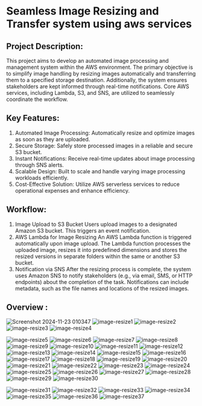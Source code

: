 # Seamless Image Resizing and Transfer system using aws services 

## Project Description:
This project aims to develop an automated image processing and management system within the AWS environment. The primary objective is to simplify image handling by resizing images automatically and transferring them to a specified storage destination. Additionally, the system ensures stakeholders are kept informed through real-time notifications. Core AWS services, including Lambda, S3, and SNS, are utilized to seamlessly coordinate the workflow.

## Key Features:
1. Automated Image Processing: Automatically resize and optimize images as soon as they are uploaded.
2. Secure Storage: Safely store processed images in a reliable and secure S3 bucket.
3. Instant Notifications: Receive real-time updates about image processing through SNS alerts.
4. Scalable Design: Built to scale and handle varying image processing workloads efficiently.
5. Cost-Effective Solution: Utilize AWS serverless services to reduce operational expenses and enhance efficiency.

## Workflow:
1. Image Upload to S3 Bucket Users upload images to a designated Amazon S3 bucket. This triggers an event notification.
2. AWS Lambda for Image Resizing An AWS Lambda function is triggered automatically upon image upload. The Lambda function processes the uploaded image, resizes it into predefined dimensions and stores the resized versions in separate folders within the same or another S3 bucket.
3. Notification via SNS After the resizing process is complete, the system uses Amazon SNS to notify stakeholders (e.g., via email, SMS, or HTTP endpoints) about the completion of the task. Notifications can include metadata, such as the file names and locations of the resized images.

## Overview :
![Screenshot 2024-11-23 010347](https://github.com/user-attachments/assets/ef4c93d3-d405-410c-88b8-d7c0fd5d186b)
![image-resize1](https://github.com/user-attachments/assets/7ae72012-94b4-456d-a96f-5a9a4bbbce9f)
![image-resize2](https://github.com/user-attachments/assets/642e5ad7-32d2-4b7e-982a-5458f7ef0a02)
![image-resize3](https://github.com/user-attachments/assets/6f6d3efc-793a-4f4c-ada0-53c01e1cf000)
![image-resize4](https://github.com/user-attachments/assets/7f11901c-3c5d-4de8-960b-5de8f514f0d5)

![image-resize5](https://github.com/user-attachments/assets/f1378fee-ca0f-4b19-9781-e5883b50e501)
![image-resize6](https://github.com/user-attachments/assets/3c9f7620-6f88-4468-b28a-704990e89d22)
![image-resize7](https://github.com/user-attachments/assets/e3b5282c-02da-41cd-901d-af8f7c86386f)
![image-resize8](https://github.com/user-attachments/assets/9bec1563-e188-4e43-97e1-09a967cb145e)
![image-resize9](https://github.com/user-attachments/assets/f60a8693-c0c9-40a3-bd97-3260d519c4b5)
![image-resize10](https://github.com/user-attachments/assets/c68bae12-22ea-4e80-a443-667906806841)
![image-resize11](https://github.com/user-attachments/assets/221ea8a4-2cf2-4cc2-af3f-53ed92797315)
![image-resize12](https://github.com/user-attachments/assets/4d22748b-401e-4a55-820f-064259405454)
![image-resize13](https://github.com/user-attachments/assets/f6eb8686-91ed-4880-a9e6-7fed7815043f)
![image-resize14](https://github.com/user-attachments/assets/0c3c6182-32d0-4ca9-9b54-dbc4edf5dbec)
![image-resize15](https://github.com/user-attachments/assets/2434ea97-e992-4dc8-9d79-81a40fcc0aef)
![image-resize16](https://github.com/user-attachments/assets/8e87d29a-c65b-4439-a1fa-c668899dea77)
![image-resize17](https://github.com/user-attachments/assets/2d5a13ac-c433-4b61-bb55-d694c7d68ba9)
![image-resize18](https://github.com/user-attachments/assets/3aada9a3-6a84-4ffd-9010-69537dc5ed76)
![image-resize19](https://github.com/user-attachments/assets/37161aac-994d-427f-afe4-91c8fa9d9060)
![image-resize20](https://github.com/user-attachments/assets/e444850e-c527-43d2-95a9-23d4321ec1da)
![image-resize21](https://github.com/user-attachments/assets/c6daaa32-2bbe-4b20-9710-1202e3427f72)
![image-resize22](https://github.com/user-attachments/assets/41add17c-4f92-4f98-8a63-af576d30396a)
![image-resize23](https://github.com/user-attachments/assets/a6f24901-9777-40e6-b2e0-acbdceb59a7d)
![image-resize24](https://github.com/user-attachments/assets/c724a7e5-90c2-4dd6-80e5-a1a6c023fe42)
![image-resize25](https://github.com/user-attachments/assets/96c5153b-a8ef-4646-a8e5-246cd883089c)
![image-resize26](https://github.com/user-attachments/assets/41cd3327-5043-442b-a782-b9b04cd4aa80)
![image-resize27](https://github.com/user-attachments/assets/78a49089-e7c7-4d89-b7cc-30d51c1f2ed7)
![image-resize28](https://github.com/user-attachments/assets/a0931a16-24d6-465f-94f1-d7e9fcfb4131)
![image-resize29](https://github.com/user-attachments/assets/28d7e17f-c03e-40ad-8a3f-1db5e902766d)
![image-resize30](https://github.com/user-attachments/assets/674ed0ad-688b-484b-b852-f1951211fe7d)

![image-resize31](https://github.com/user-attachments/assets/8316e251-c9e1-492e-bd5e-5ed75248857d)
![image-resize32](https://github.com/user-attachments/assets/827b587b-e483-495e-805b-821155115385)
![image-resize33](https://github.com/user-attachments/assets/50abc363-9731-40ea-8107-0c0d7b190733)
![image-resize34](https://github.com/user-attachments/assets/1c57f68e-7557-41ab-aa0c-2c8cb59da9c1)
![image-resize35](https://github.com/user-attachments/assets/4e8ea11b-41e5-4e1c-83df-a7c093b5979c)
![image-resize36](https://github.com/user-attachments/assets/7b040927-e1f1-4bd7-8b75-8bc8f690fee0)
![image-resize37](https://github.com/user-attachments/assets/3d7934bc-ec3f-42de-a7d7-f7d020387fa9)
